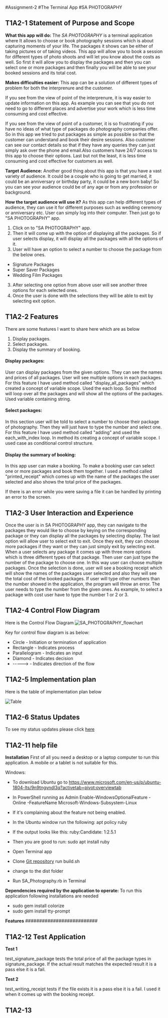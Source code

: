 #Assignment-2
#The Terminal App
#SA PHOTOGRAPHY
## T1A2-1 Statement of Purpose and Scope
**What this app will do:**
The *SA PHOTOGRAPHY* is a terminal application where It allows  to choose or book photography sessions which is about capturing moments of your life. The packages it shows can be either of taking pictures or of taking videos. This app will allow you to book a session for different types of photo shoots and will let you know about the costs as well. So first it will allow you to display the packages and then you can select one or more packages and then finally you will be able to see your booked sessions and its total cost.

**Makes difficulties easier:**
This app can be a solution of different types of problem for both the interprenure and the customer. 

If you see from the view of point of the interprenure, it is way easier to update information on this app. As example you can see that you do not need to go to different places and advertise your work which is less time consuming and cost effective.

If you see from the view of point of a customer, it is so frustrating if you have no ideas of what type of packages do photography companies offer. So in this app we tried to put packages as simple as possible so that the customer can understand and book their desire sessions. Also customer can see our contact details so that if they have any queries they can just simply ask over the phone and email.Also customers have 24/7 access to this app to choose their options. Last but not the least, it is less time consuming and cost effective for customers as well.

**Target Audience:**
Another good thing about this app is that you have a vast variety of audience. It could be a couple who is going to get married, it could be an anniversary or birthday party, it could be a new born baby! So you can see your audience could be of any age or from any profession or background. 

**How the target audience will use it?**
As this app can help different types of audience, they can use it for different purposes such as wedding ceremony or anniversary etc. 
User can simply log into their computer. Then just go to "SA PHOTOGRAPHY" app.
1. Click on to "SA PHOTOGRAPHY" app.
2. Then it will come up with the option of displaying all the packages. So if user selects display, it will display all the packages with all the options of it. 
3. User will have an option to select a number to choose the package from the below ones.
* Signature Packages
* Super Saver Packages
* Wedding Film Packages
3. After selecting one option from above user will see another three options for each selected ones. 
4. Once the user is done with the selections they will be able to exit by selecting exit option. 


## T1A2-2 Features
There are some features I want to share here which are as below  
1. Display packages. 
2. Select packages.
3. Display the summary of booking.

#### Display packages: 
User can display packages from the given options. They can see the names and prices of all packages. User will see multiple options in each packages. 
For this feature I have used method called "display_all_packages" which created a concept of variable scope. Used the each loop. So this method will loop over all the packages and will show all the options of the packages. Used variable containing string.

#### Select packages:
In this section user will be told to select a number to choose their package of photography. Then they will just have to type the number and select one.
For this feature I have used method called "adding" and used the each_with_index loop. In method its creating a concept of variable scope. I used case as conditional control structure. 

#### Display the summary of booking:
In this app user can make a booking. To make a booking user can select one or more packages and book them together. I used a method called "printed_receipt" which comes up with the name of the packages the user selected and also shows the total price of the packages. 

If there is an error while you were saving a file it can be handled by printing an error to the screen.

## T1A2-3 User Interaction and Experience
Once the user is in SA PHOTOGRAPHY app, they can navigate to the packages they would like to choose by keying on the corresponding package or they can display all the packages by selecting display. The last option will allow user to select exit to exit. Once they exit, they can choose more packages if they want or they can just simply exit by selecting exit. When a user selects any package it comes up with three more options which is three different types of that package. Then user can just type the number of the package to choose one. In this way user can choose multiple packages. Once the selection is done, user will see a booking receipt which will show the names of the packages user selected and also they will see the total cost of the booked packages.
If user will type other numbers than the number showed in the application, the program will throw an error. The user needs to type the number from the given ones. As example, to select a package with cost user have to type the number 1 or 2 or 3.

## T1A2-4 Control Flow Diagram
Here is the Control Flow Diagram
 ![SA_PHOTOGRAPHY_flowchart](docs/SA_PHOTOGRAPHY.flowchart.png) 



Key for control flow diagram is as below:
* Circle - Initiation or termination of application
* Rectangle - Indicates process
* Parallelogram - Indicates an input 
* Diamond - Indicates decision
* -----> - Indicates direction of the flow

## T1A2-5 Implementation plan

Here is the table of implementation plan below

![Table](docs/table.png)


## T1A2-6 Status Updates
To see my status updates please click [here](development-log.md)


## T1A2-11 help file

**Installation**
First of all you need a desktop or a laptop computer to run this application. A mobile or a tablet is not suitable for this. 

Windows:
* To download Ubuntu go to https://www.microsoft.com/en-us/p/ubuntu-1804-lts/9n9tngvndl3q?activetab=pivot:overviewtab

* In PowerShell running as Admin
Enable-WindowsOptionalFeature -Online -FeatureName Microsoft-Windows-Subsystem-Linux

* If it's complaining about the feature not being enabled.

* In the Ubuntu window run the following: apt policy ruby

* If the output looks like this: 
ruby:Candidate: 1:2.5.1

* Then you are good to run: sudo apt install ruby

* Open Terminal app

* Clone [Git repository](https://github.com/SumayaAlam19/Assignment1)
run build.sh 
* change to the dist folder
* Run SA_Photography.rb in Terminal

**Dependencies required by the application to operate:**
To run  this application following installations are needed
* sudo gem install colorize
* sudo gem install tty-prompt

**Features** ##########################

## T1A2-12 Test Application

**Test 1**

test_signature_package tests the total price of all the package types in signature_package. If the actual result matches the expected result it is a pass else it is a fail.

**Test 2**

test_writing_receipt tests if the file exists it is a pass else it is a fail. I used it when it comes up with the booking receipt.

## T1A2-13 




























